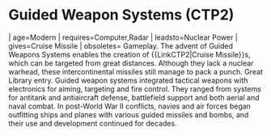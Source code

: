 # Guided Weapon Systems (CTP2)

 | age=Modern
 | requires=Computer,Radar
 | leadsto=Nuclear Power
 | gives=Cruise Missile
 | obsoletes=
Gameplay.
The advent of Guided Weapons Systems enables the creation of {{LinkCTP2|Cruise Missile}}s, which can be targeted from great distances. Although they lack a nuclear warhead, these intercontinental missiles still manage to pack a punch.
Great Library entry.
Guided weapon systems integrated tactical weapons with electronics for aiming, targeting and fire control. They ranged from systems for antitank and antiaircraft defense, battlefield support and both aerial and naval combat. In post-World War II conflicts, navies and air forces began outfitting ships and planes with various guided missiles and bombs, and their use and development continued for decades.